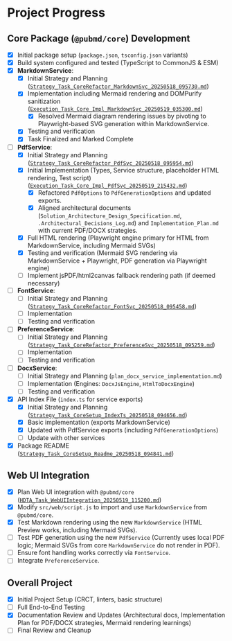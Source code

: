 # Project Progress

## Core Package (`@pubmd/core`) Development
- [x] Initial package setup (`package.json`, `tsconfig.json` variants)
- [x] Build system configured and tested (TypeScript to CommonJS & ESM)
- [x] **MarkdownService**:
    - [x] Initial Strategy and Planning ([`Strategy_Task_CoreRefactor_MarkdownSvc_20250518_095730.md`](../tasks/Strategy_Task_CoreRefactor_MarkdownSvc_20250518_095730.md))
    - [x] Implementation including Mermaid rendering and DOMPurify sanitization ([`Execution_Task_Core_Impl_MarkdownSvc_20250519_035300.md`](../tasks/Execution_Task_Core_Impl_MarkdownSvc_20250519_035300.md))
        - [x] Resolved Mermaid diagram rendering issues by pivoting to Playwright-based SVG generation within MarkdownService.
    - [x] Testing and verification
    - [x] Task Finalized and Marked Complete
- [ ] **PdfService**:
    - [x] Initial Strategy and Planning ([`Strategy_Task_CoreRefactor_PdfSvc_20250518_095954.md`](../tasks/Strategy_Task_CoreRefactor_PdfSvc_20250518_095954.md))
    - [x] Initial Implementation (Types, Service structure, placeholder HTML rendering, Test script) ([`Execution_Task_Core_Impl_PdfSvc_20250519_215432.md`](../tasks/Execution_Task_Core_Impl_PdfSvc_20250519_215432.md))
        - [x] Refactored `PdfOptions` to `PdfGenerationOptions` and updated exports.
        - [x] Aligned architectural documents (`Solution_Architecture_Design_Specification.md`, `.Architectural_Decisions_Log.md`) and `Implementation_Plan.md` with current PDF/DOCX strategies.
    - [x] Full HTML rendering (Playwright engine primary for HTML from MarkdownService, including Mermaid SVGs)
    - [x] Testing and verification (Mermaid SVG rendering via MarkdownService + Playwright, PDF generation via Playwright engine)
    - [ ] Implement jsPDF/html2canvas fallback rendering path (if deemed necessary)
- [ ] **FontService**:
    - [ ] Initial Strategy and Planning ([`Strategy_Task_CoreRefactor_FontSvc_20250518_095458.md`](../tasks/Strategy_Task_CoreRefactor_FontSvc_20250518_095458.md))
    - [ ] Implementation
    - [ ] Testing and verification
- [ ] **PreferenceService**:
    - [ ] Initial Strategy and Planning ([`Strategy_Task_CoreRefactor_PreferenceSvc_20250518_095259.md`](../tasks/Strategy_Task_CoreRefactor_PreferenceSvc_20250518_095259.md))
    - [ ] Implementation
    - [ ] Testing and verification
- [ ] **DocxService**:
    - [ ] Initial Strategy and Planning (`plan_docx_service_implementation.md`)
    - [ ] Implementation (Engines: `DocxJsEngine`, `HtmlToDocxEngine`)
    - [ ] Testing and verification
- [x] API Index File (`index.ts` for service exports)
    - [x] Initial Strategy and Planning ([`Strategy_Task_CoreSetup_IndexTs_20250518_094656.md`](../tasks/Strategy_Task_CoreSetup_IndexTs_20250518_094656.md))
    - [x] Basic implementation (exports MarkdownService)
    - [x] Updated with PdfService exports (including `PdfGenerationOptions`)
    - [ ] Update with other services
- [x] Package README ([`Strategy_Task_CoreSetup_Readme_20250518_094841.md`](../tasks/Strategy_Task_CoreSetup_Readme_20250518_094841.md))

## Web UI Integration
- [x] Plan Web UI integration with `@pubmd/core` ([`HDTA_Task_WebUIIntegration_20250519_115200.md`](../tasks/HDTA_Task_WebUIIntegration_20250519_115200.md))
- [x] Modify `src/web/script.js` to import and use `MarkdownService` from `@pubmd/core`.
- [x] Test Markdown rendering using the new `MarkdownService` (HTML Preview works, including Mermaid SVGs).
- [ ] Test PDF generation using the new `PdfService` (Currently uses local PDF logic; Mermaid SVGs from core `MarkdownService` do not render in PDF).
- [ ] Ensure font handling works correctly via `FontService`.
- [ ] Integrate `PreferenceService`.

## Overall Project
- [x] Initial Project Setup (CRCT, linters, basic structure)
- [ ] Full End-to-End Testing
- [x] Documentation Review and Updates (Architectural docs, Implementation Plan for PDF/DOCX strategies, Mermaid rendering learnings)
- [ ] Final Review and Cleanup